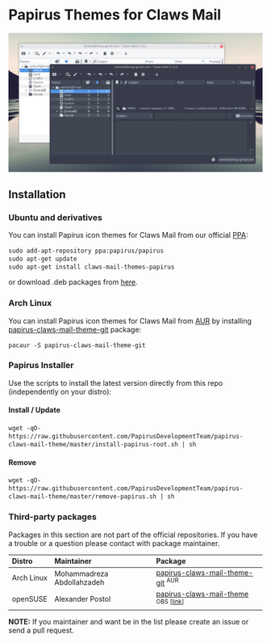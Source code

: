 # Papirus Themes for Claws Mail

<p align="center">
  <img src="https://raw.githubusercontent.com/PapirusDevelopmentTeam/papirus-claws-mail-theme/master/preview.png" alt="Preview Papirus Themes Claws Mail"/>
</p>

## Installation

### Ubuntu and derivatives

You can install Papirus icon themes for Claws Mail from our official [PPA](https://launchpad.net/~papirus/+archive/ubuntu/papirus):

```
sudo add-apt-repository ppa:papirus/papirus
sudo apt-get update
sudo apt-get install claws-mail-themes-papirus
```

or download .deb packages from [here](https://launchpad.net/~papirus/+archive/ubuntu/papirus/+packages?field.name_filter=claws-mail-themes-papirus).

### Arch Linux
You can install Papirus icon themes for Claws Mail from [AUR](https://aur.archlinux.org/) by installing [papirus-claws-mail-theme-git](https://aur.archlinux.org/packages/papirus-claws-mail-theme-git/) package:
```
pacaur -S papirus-claws-mail-theme-git
```

### Papirus Installer

Use the scripts to install the latest version directly from this repo (independently on your distro):

#### Install / Update

```
wget -qO- https://raw.githubusercontent.com/PapirusDevelopmentTeam/papirus-claws-mail-theme/master/install-papirus-root.sh | sh
```

#### Remove

```
wget -qO- https://raw.githubusercontent.com/PapirusDevelopmentTeam/papirus-claws-mail-theme/master/remove-papirus.sh | sh
```

### Third-party packages

Packages in this section are not part of the official repositories. If you have a trouble or a question please contact with package maintainer.

| **Distro** | **Maintainer** | **Package** |
|:-----------|:---------------|:------------|
| Arch Linux | Mohammadreza Abdollahzadeh | [papirus-claws-mail-theme-git](https://aur.archlinux.org/packages/papirus-claws-mail-theme-git) <sup>AUR</sup> |
| openSUSE   | Alexander Postol | [papirus-claws-mail-theme](http://software.opensuse.org//download.html?project=home:GNorth:Arc_and_Papirus&package=papirus-claws-mail-theme) <sup>OBS [[link](https://build.opensuse.org/package/show/home:GNorth:Arc_and_Papirus/papirus-claws-mail-theme)]</sub> |

**NOTE:** If you maintainer and want be in the list please create an issue or send a pull request.
